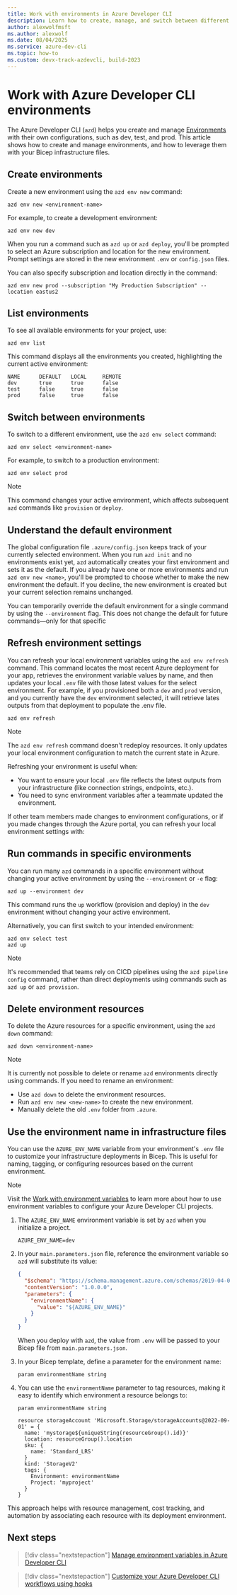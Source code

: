 ```yaml
---
title: Work with environments in Azure Developer CLI
description: Learn how to create, manage, and switch between different environments using Azure Developer CLI (azd).
author: alexwolfmsft
ms.author: alexwolf
ms.date: 08/04/2025
ms.service: azure-dev-cli
ms.topic: how-to
ms.custom: devx-track-azdevcli, build-2023
---
```


# Work with Azure Developer CLI environments

The Azure Developer CLI (`azd`) helps you create and manage [Environments](environments-overview.md) with their own configurations, such as dev, test, and prod. This article shows how to create and manage environments, and how to leverage them with your Bicep infrastructure files.

## Create environments

Create a new environment using the `azd env new` command:

```azdeveloper
azd env new <environment-name>
```

For example, to create a development environment:

```azdeveloper
azd env new dev
```

When you run a command such as `azd up` or `azd deploy`, you'll be prompted to select an Azure subscription and location for the new environment. Prompt settings are stored in the new environment `.env` or `config.json` files.

You can also specify subscription and location directly in the command:

```azdeveloper
azd env new prod --subscription "My Production Subscription" --location eastus2
```

## List environments

To see all available environments for your project, use:

```azdeveloper
azd env list
```

This command displays all the environments you created, highlighting the current active environment:

```output
NAME      DEFAULT   LOCAL     REMOTE
dev       true      true      false
test      false     true      false
prod      false     true      false
```

## Switch between environments

To switch to a different environment, use the `azd env select` command:

```azdeveloper
azd env select <environment-name>
```

For example, to switch to a production environment:

```azdeveloper
azd env select prod
```

> [!NOTE]
> This command changes your active environment, which affects subsequent `azd` commands like `provision` or `deploy`.

## Understand the default environment

The global configuration file `.azure/config.json` keeps track of your currently selected environment. When you run `azd init` and no environments exist yet, `azd` automatically creates your first environment and sets it as the default. If you already have one or more environments and run `azd env new <name>`, you'll be prompted to choose whether to make the new environment the default. If you decline, the new environment is created but your current selection remains unchanged.

You can temporarily override the default environment for a single command by using the `--environment` flag. This does not change the default for future commands—only for that specific

## Refresh environment settings

You can refresh your local environment variables using the `azd env refresh` command. This command locates the most recent Azure deployment for your app, retrieves the environment variable values by name, and then updates your local `.env` file with those latest values for the select environment. For example, if you provisioned both a `dev` and `prod` version, and you currently have the `dev` environment selected, it will retrieve lates outputs from that deployment to populate the .env file.

```azdeveloper
azd env refresh
```

> [!NOTE]
> The `azd env refresh` command doesn't redeploy resources. It only updates your local environment configuration to match the current state in Azure.

Refreshing your environment is useful when:

- You want to ensure your local `.env` file reflects the latest outputs from your infrastructure (like connection strings, endpoints, etc.).
- You need to sync environment variables after a teammate updated the environment.

If other team members made changes to environment configurations, or if you made changes through the Azure portal, you can refresh your local environment settings with:

## Run commands in specific environments

You can run many `azd` commands in a specific environment without changing your active environment by using the `--environment` or `-e` flag:

```azdeveloper
azd up --environment dev
```

This command runs the `up` workflow (provision and deploy) in the `dev` environment without changing your active environment.

Alternatively, you can first switch to your intended environment:

```azdeveloper
azd env select test
azd up
```

> [!NOTE]
> It's recommended that teams rely on CICD pipelines using the `azd pipeline config` command, rather than direct deployments using commands such as `azd up` or `azd provision`.

## Delete environment resources

To delete the Azure resources for a specific environment, using the `azd down` command:

```azdeveloper
azd down <environment-name>
```

> [!NOTE]
> It is currently not possible to delete or rename `azd` environments directly using commands. If you need to rename an environment:
>
> - Use `azd down` to delete the environment resources.
> - Run `azd env new <new-name>` to create the new environment.
> - Manually delete the old `.env` folder from `.azure`.

## Use the environment name in infrastructure files

You can use the `AZURE_ENV_NAME` variable from your environment's `.env` file to customize your infrastructure deployments in Bicep. This is useful for naming, tagging, or configuring resources based on the current environment.

> [!NOTE]
> Visit the [Work with environment variables](manage-environment-variables.md) to learn more about how to use environment variables to configure your Azure Developer CLI projects.

1. The `AZURE_ENV_NAME` environment variable is set by `azd` when you initialize a project.

    ```output
    AZURE_ENV_NAME=dev
    ```

1. In your `main.parameters.json` file, reference the environment variable so `azd` will substitute its value:

    ```json
    {
      "$schema": "https://schema.management.azure.com/schemas/2019-04-01/deploymentParameters.json#",
      "contentVersion": "1.0.0.0",
      "parameters": {
        "environmentName": {
          "value": "${AZURE_ENV_NAME}"
        }
      }
    }
    ```

    When you deploy with `azd`, the value from `.env` will be passed to your Bicep file from `main.parameters.json`.

1. In your Bicep template, define a parameter for the environment name:

    ```bicep
    param environmentName string
    ```

1. You can use the `environmentName` parameter to tag resources, making it easy to identify which environment a resource belongs to:

    ```bicep
    param environmentName string
    
    resource storageAccount 'Microsoft.Storage/storageAccounts@2022-09-01' = {
      name: 'mystorage${uniqueString(resourceGroup().id)}'
      location: resourceGroup().location
      sku: {
        name: 'Standard_LRS'
      }
      kind: 'StorageV2'
      tags: {
        Environment: environmentName
        Project: 'myproject'
      }
    }
    ```

This approach helps with resource management, cost tracking, and automation by associating each resource with its deployment environment.

## Next steps

> [!div class="nextstepaction"]
> [Manage environment variables in Azure Developer CLI](manage-environment-variables.md)

> [!div class="nextstepaction"]
> [Customize your Azure Developer CLI workflows using hooks](azd-extensibility.md)
